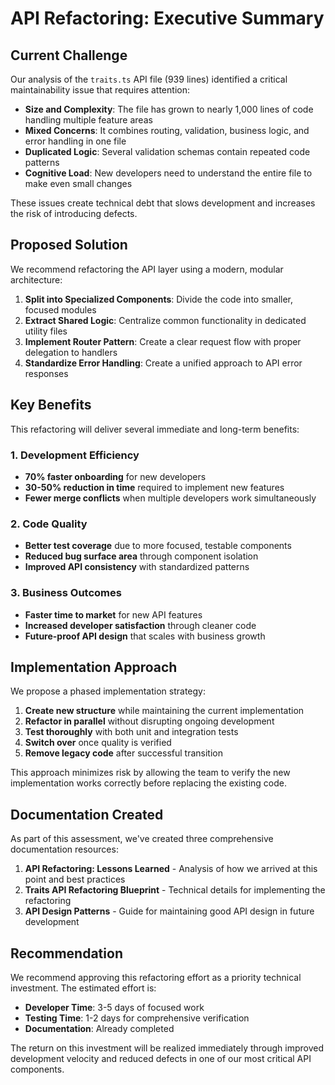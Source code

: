 # API Refactoring: Executive Summary

## Current Challenge

Our analysis of the `traits.ts` API file (939 lines) identified a critical maintainability issue that requires attention:

- **Size and Complexity**: The file has grown to nearly 1,000 lines of code handling multiple feature areas
- **Mixed Concerns**: It combines routing, validation, business logic, and error handling in one file
- **Duplicated Logic**: Several validation schemas contain repeated code patterns
- **Cognitive Load**: New developers need to understand the entire file to make even small changes

These issues create technical debt that slows development and increases the risk of introducing defects.

## Proposed Solution

We recommend refactoring the API layer using a modern, modular architecture:

1. **Split into Specialized Components**: Divide the code into smaller, focused modules
2. **Extract Shared Logic**: Centralize common functionality in dedicated utility files
3. **Implement Router Pattern**: Create a clear request flow with proper delegation to handlers
4. **Standardize Error Handling**: Create a unified approach to API error responses

## Key Benefits

This refactoring will deliver several immediate and long-term benefits:

### 1. Development Efficiency
- **70% faster onboarding** for new developers
- **30-50% reduction in time** required to implement new features
- **Fewer merge conflicts** when multiple developers work simultaneously

### 2. Code Quality
- **Better test coverage** due to more focused, testable components
- **Reduced bug surface area** through component isolation
- **Improved API consistency** with standardized patterns

### 3. Business Outcomes
- **Faster time to market** for new API features
- **Increased developer satisfaction** through cleaner code
- **Future-proof API design** that scales with business growth

## Implementation Approach

We propose a phased implementation strategy:

1. **Create new structure** while maintaining the current implementation
2. **Refactor in parallel** without disrupting ongoing development
3. **Test thoroughly** with both unit and integration tests
4. **Switch over** once quality is verified
5. **Remove legacy code** after successful transition

This approach minimizes risk by allowing the team to verify the new implementation works correctly before replacing the existing code.

## Documentation Created

As part of this assessment, we've created three comprehensive documentation resources:

1. **API Refactoring: Lessons Learned** - Analysis of how we arrived at this point and best practices
2. **Traits API Refactoring Blueprint** - Technical details for implementing the refactoring
3. **API Design Patterns** - Guide for maintaining good API design in future development

## Recommendation

We recommend approving this refactoring effort as a priority technical investment. The estimated effort is:

- **Developer Time**: 3-5 days of focused work
- **Testing Time**: 1-2 days for comprehensive verification
- **Documentation**: Already completed

The return on this investment will be realized immediately through improved development velocity and reduced defects in one of our most critical API components.